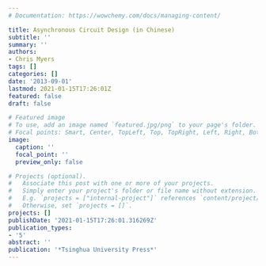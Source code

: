 ```yaml
---
# Documentation: https://wowchemy.com/docs/managing-content/

title: Asynchronous Circuit Design (in Chinese)
subtitle: ''
summary: ''
authors:
- Chris Myers
tags: []
categories: []
date: '2013-09-01'
lastmod: 2021-01-15T17:26:01Z
featured: false
draft: false

# Featured image
# To use, add an image named `featured.jpg/png` to your page's folder.
# Focal points: Smart, Center, TopLeft, Top, TopRight, Left, Right, BottomLeft, Bottom, BottomRight.
image:
  caption: ''
  focal_point: ''
  preview_only: false

# Projects (optional).
#   Associate this post with one or more of your projects.
#   Simply enter your project's folder or file name without extension.
#   E.g. `projects = ["internal-project"]` references `content/project/deep-learning/index.md`.
#   Otherwise, set `projects = []`.
projects: []
publishDate: '2021-01-15T17:26:01.316269Z'
publication_types:
- '5'
abstract: ''
publication: '*Tsinghua University Press*'
---
```

